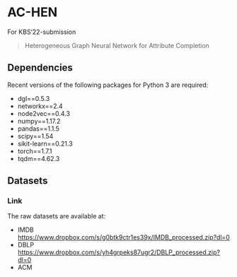 # AC-HEN
For KBS‘22-submission
> Heterogeneous Graph Neural Network for Attribute Completion

## Dependencies
Recent versions of the following packages for Python 3 are required:
* dgl==0.5.3
* networkx==2.4
* node2vec==0.4.3
* numpy==1.17.2
* pandas==1.1.5
* scipy==1.54
* sikit-learn==0.21.3
* torch==1.7.1
* tqdm==4.62.3


## Datasets
### Link
The raw datasets are available at:
* IMDB https://www.dropbox.com/s/g0btk9ctr1es39x/IMDB_processed.zip?dl=0
* DBLP https://www.dropbox.com/s/yh4grpeks87ugr2/DBLP_processed.zip?dl=0
* ACM 
